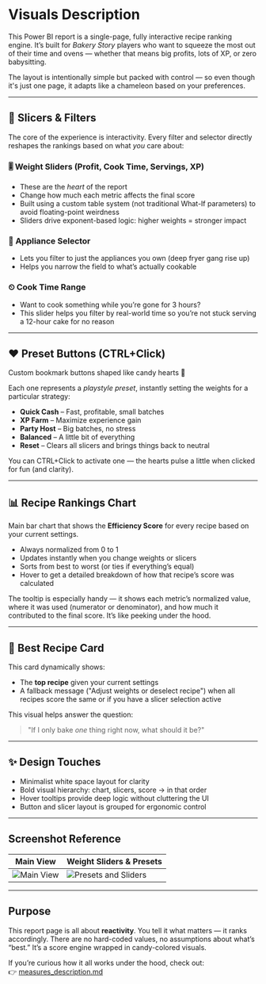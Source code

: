 # Visuals Description

This Power BI report is a single-page, fully interactive recipe ranking engine. It’s built for *Bakery Story* players who want to squeeze the most out of their time and ovens — whether that means big profits, lots of XP, or zero babysitting.

The layout is intentionally simple but packed with control — so even though it's just one page, it adapts like a chameleon based on your preferences.

---

## 🔧 Slicers & Filters

The core of the experience is interactivity. Every filter and selector directly reshapes the rankings based on what *you* care about:

### 🎚 Weight Sliders (Profit, Cook Time, Servings, XP)
- These are the *heart* of the report
- Change how much each metric affects the final score
- Built using a custom table system (not traditional What-If parameters) to avoid floating-point weirdness
- Sliders drive exponent-based logic: higher weights = stronger impact

### 🧁 Appliance Selector
- Lets you filter to just the appliances you own (deep fryer gang rise up)
- Helps you narrow the field to what’s actually cookable

### ⏲ Cook Time Range
- Want to cook something while you’re gone for 3 hours?
- This slider helps you filter by real-world time so you’re not stuck serving a 12-hour cake for no reason

---

## ❤️ Preset Buttons (CTRL+Click)

Custom bookmark buttons shaped like candy hearts 💖

Each one represents a *playstyle preset*, instantly setting the weights for a particular strategy:

- **Quick Cash** – Fast, profitable, small batches  
- **XP Farm** – Maximize experience gain  
- **Party Host** – Big batches, no stress  
- **Balanced** – A little bit of everything  
- **Reset** – Clears all slicers and brings things back to neutral

You can CTRL+Click to activate one — the hearts pulse a little when clicked for fun (and clarity).

---

## 📊 Recipe Rankings Chart

Main bar chart that shows the **Efficiency Score** for every recipe based on your current settings.

- Always normalized from 0 to 1  
- Updates instantly when you change weights or slicers  
- Sorts from best to worst (or ties if everything’s equal)  
- Hover to get a detailed breakdown of how that recipe’s score was calculated

The tooltip is especially handy — it shows each metric’s normalized value, where it was used (numerator or denominator), and how much it contributed to the final score. It’s like peeking under the hood.

---

## 🧠 Best Recipe Card

This card dynamically shows:

- The **top recipe** given your current settings  
- A fallback message ("Adjust weights or deselect recipe") when all recipes score the same or if you have a slicer selection active

This visual helps answer the question:  
> "If I only bake *one* thing right now, what should it be?"

---

## ✨ Design Touches

- Minimalist white space layout for clarity
- Bold visual hierarchy: chart, slicers, score → in that order
- Hover tooltips provide deep logic without cluttering the UI
- Button and slicer layout is grouped for ergonomic control

---

## Screenshot Reference

| Main View | Weight Sliders & Presets |
|-----------|--------------------------|
| ![Main View](../images/pages/ranked_recipes.png) | ![Presets and Sliders](../images/pages/sliders_and_bookmarks.png) |

---

## Purpose

This report page is all about **reactivity**. You tell it what matters — it ranks accordingly. There are no hard-coded values, no assumptions about what’s “best.” It’s a score engine wrapped in candy-colored visuals.

If you’re curious how it all works under the hood, check out:  
👉 [measures_description.md](./measures_description.md)
